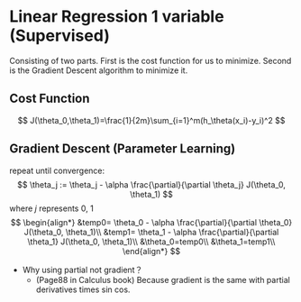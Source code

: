 # Linear Regression 1 variable (Supervised)

Consisting of two parts. First is the cost function for us to minimize. Second is the Gradient Descent algorithm to minimize it.

## Cost Function

$$
J(\theta_0,\theta_1)=\frac{1}{2m}\sum_{i=1}^m(h_\theta(x_i)-y_i)^2
$$

## Gradient Descent (Parameter Learning)

repeat until convergence:
$$
\theta_j := \theta_j - \alpha \frac{\partial}{\partial \theta_j} J(\theta_0, \theta_1)
$$
where $j$ represents 0, 1
$$
\begin{align*}
&temp0= \theta_0 - \alpha \frac{\partial}{\partial \theta_0} J(\theta_0, \theta_1)\\
&temp1= \theta_1 - \alpha \frac{\partial}{\partial \theta_1} J(\theta_0, \theta_1)\\
&\theta_0=temp0\\
&\theta_1=temp1\\
\end{align*}
$$

- Why using partial not gradient？
  - (Page88 in Calculus book) Because gradient is the same with partial derivatives times sin cos.